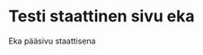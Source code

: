 # Testi staattinen sivu eka
<!-- date: 2022-11-12 22:00:00 -->
<!-- tags: testi,testi2 -->
<!-- type: static -->
Eka pääsivu staattisena
